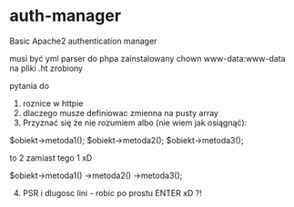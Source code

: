 # auth-manager
Basic Apache2 authentication manager

musi być yml parser do phpa zainstalowany
chown www-data:www-data na pliki .ht zrobiony

pytania do 

1. roznice w httpie
2. dlaczego musze definiowac zmienna na pusty array
3. Przyznać się że nie rozumiem albo (nie wiem jak osiągnąć):

  $obiekt->metoda1();
  $obiekt->metoda2();
  $obiekt->metoda3();
  
  to 2 zamiast tego 1 xD
  
  $obiekt->metoda1()
         ->metoda2()
         ->metoda3();
         
4. PSR i dlugosc lini - robic po prostu ENTER xD ?!
